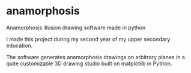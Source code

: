 # anamorphosis
Anamorphosis illusion drawing software made in python

I made this project during my second year of my upper secondary education.

The software generates anamorphosis drawings on arbitrary planes in a quite customizable 3D drawing studio built on matplotlib in Python.

